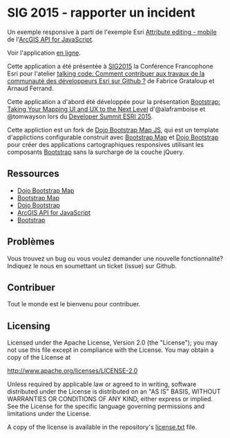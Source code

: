 # SIG 2015 - rapporter un incident

Un exemple responsive à parti de l'exemple Esri [Attribute editing - mobile](https://developers.arcgis.com/javascript/jssamples/mobile_citizenrequest.html) de l'[ArcGIS API for JavaScript](//js.arcgis.com).

Voir l'application [en ligne](http://tsamaya.github.io/sig2015-incidents/).

Cette application a été présentée à [SIG2015](http://sig2015.esrifrance.fr) la Conférence Francophone Esri pour l'atelier [talking code: Comment contribuer aux travaux de la communauté des développeurs Esri sur Github ?](http://sig2015.esrifrance.fr/Talking-Code.aspx) de Fabrice Grataloup et Arnaud Ferrand.

Cette application a d'abord été développée pour la présentation [Bootstrap: Taking Your Mapping UI and UX to the Next Level](http://video.esri.com/watch/4369/bootstrap-taking-your-mapping-ui-and-ux-to-the-next-level) d'@alaframboise et @tomwayson lors du [Developer Summit ESRI 2015](http://proceedings.esri.com/library/userconf/devsummit15/).

Cette appliction est un fork de [Dojo Bootstrap Map JS](//github.com/Esri/dojo-bootstrap-map-js), qui est un template d'applictions configurable construit avec [Bootstrap Map](//github.com/Esri/bootstrap-map-js) et [Dojo Bootstrap](//github.com/xsokev/Dojo-Bootstrap) pour créer des applications cartographiques responsives utilisant les composants [Bootstrap](//getbootstrap.com) sans la surcharge de la couche jQuery.

## Ressources

* [Dojo Bootstrap Map](//github.com/Esri/dojo-bootstrap-map-js)
* [Bootstrap Map](//github.com/Esri/bootstrap-map-js)
* [Dojo Bootstrap](//github.com/xsokev/Dojo-Bootstrap)
* [ArcGIS API for JavaScript](//js.arcgis.com)
* [Bootstrap](//getbootstrap.com)

## Problèmes

Vous trouvez un bug ou vous voulez demander une nouvelle fonctionnalité? Indiquez le nous en soumettant un ticket (issue) sur Github.

## Contribuer

Tout le monde est le bienvenu pour contribuer.

## Licensing

Licensed under the Apache License, Version 2.0 (the "License");
you may not use this file except in compliance with the License.
You may obtain a copy of the License at

   http://www.apache.org/licenses/LICENSE-2.0

Unless required by applicable law or agreed to in writing, software
distributed under the License is distributed on an "AS IS" BASIS,
WITHOUT WARRANTIES OR CONDITIONS OF ANY KIND, either express or implied.
See the License for the specific language governing permissions and
limitations under the License.

A copy of the license is available in the repository's [license.txt](license.txt) file.
